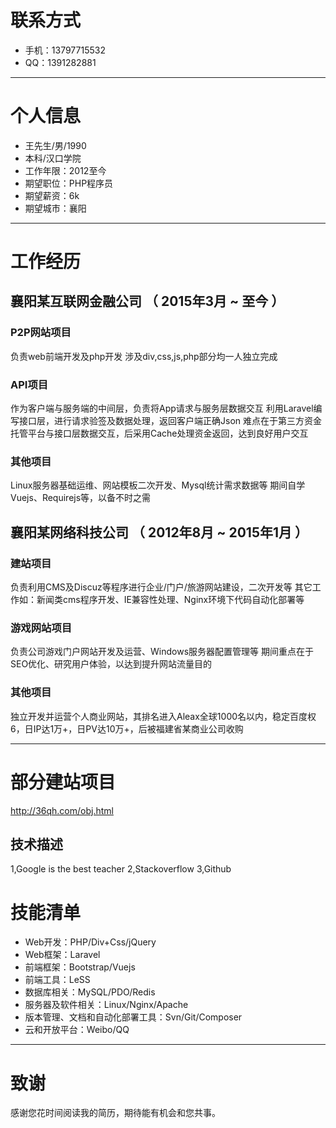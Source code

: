 # 联系方式

- 手机：13797715532
- QQ：1391282881

---

# 个人信息

 - 王先生/男/1990 
 - 本科/汉口学院 
 - 工作年限：2012至今
 - 期望职位：PHP程序员
 - 期望薪资：6k
 - 期望城市：襄阳

---

# 工作经历

## 襄阳某互联网金融公司 （ 2015年3月 ~ 至今 ）

### P2P网站项目

负责web前端开发及php开发
涉及div,css,js,php部分均一人独立完成


### API项目 

作为客户端与服务端的中间层，负责将App请求与服务层数据交互
利用Laravel编写接口层，进行请求验签及数据处理，返回客户端正确Json
难点在于第三方资金托管平台与接口层数据交互，后采用Cache处理资金返回，达到良好用户交互


### 其他项目

Linux服务器基础运维、网站模板二次开发、Mysql统计需求数据等
期间自学Vuejs、Requirejs等，以备不时之需

 
## 襄阳某网络科技公司 （ 2012年8月 ~ 2015年1月 ）

### 建站项目 

负责利用CMS及Discuz等程序进行企业/门户/旅游网站建设，二次开发等
其它工作如：新闻类cms程序开发、IE兼容性处理、Nginx环境下代码自动化部署等


### 游戏网站项目 

负责公司游戏门户网站开发及运营、Windows服务器配置管理等
期间重点在于SEO优化、研究用户体验，以达到提升网站流量目的


### 其他项目

独立开发并运营个人商业网站，其排名进入Aleax全球1000名以内，稳定百度权6，日IP达1万+，日PV达10万+，后被福建省某商业公司收购

---

# 部分建站项目

http://36qh.com/obj.html


## 技术描述

1,Google is the best teacher
2,Stackoverflow
3,Github

# 技能清单

- Web开发：PHP/Div+Css/jQuery
- Web框架：Laravel
- 前端框架：Bootstrap/Vuejs
- 前端工具：LeSS
- 数据库相关：MySQL/PDO/Redis
- 服务器及软件相关：Linux/Nginx/Apache
- 版本管理、文档和自动化部署工具：Svn/Git/Composer
- 云和开放平台：Weibo/QQ

---

# 致谢
感谢您花时间阅读我的简历，期待能有机会和您共事。